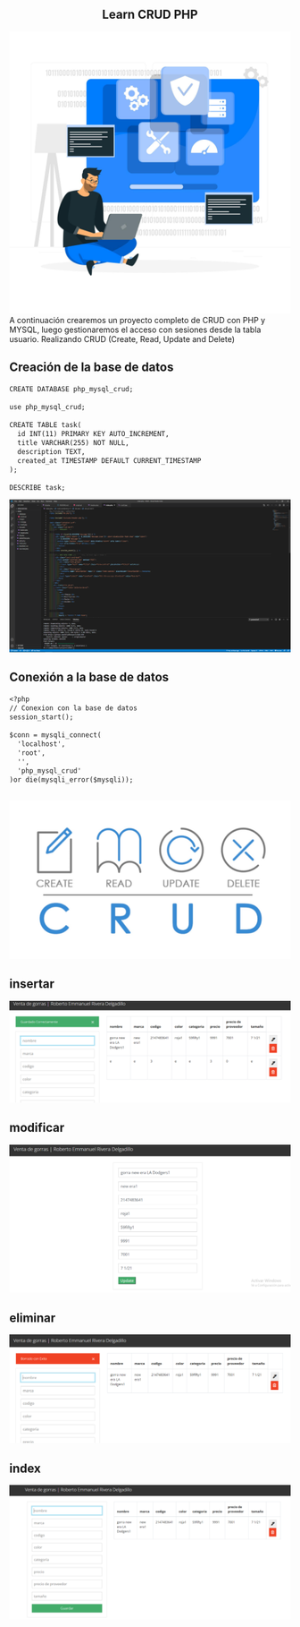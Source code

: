 <h2 align="center">Learn CRUD PHP</h2>

![php](./images/crud2.jpg)
A continuación crearemos un proyecto completo de CRUD con PHP y MYSQL, luego gestionaremos el acceso con sesiones desde la tabla usuario.
Realizando CRUD (Create, Read, Update and Delete)

## Creación de la base de datos

```
CREATE DATABASE php_mysql_crud;

use php_mysql_crud;

CREATE TABLE task(
  id INT(11) PRIMARY KEY AUTO_INCREMENT,
  title VARCHAR(255) NOT NULL,
  description TEXT,
  created_at TIMESTAMP DEFAULT CURRENT_TIMESTAMP
);

DESCRIBE task;

```
![php](./images/crud3.PNG)

## Conexión a la base de datos

```
<?php
// Conexion con la base de datos
session_start();

$conn = mysqli_connect(
  'localhost',
  'root',
  '',
  'php_mysql_crud'
)or die(mysqli_error($mysqli));


```
![php](./images/crud.jpg)

## insertar
![INSERTAR](https://github.com/REriveradelgadillo/UIII-act-2-CRUD-V2/blob/main/insertar.png)
## modificar
![MODIFICAR](https://github.com/REriveradelgadillo/UIII-act-2-CRUD-V2/blob/main/modificar.png)
## eliminar
![ELIMINAR](https://github.com/REriveradelgadillo/UIII-act-2-CRUD-V2/blob/main/Eliminar.png)
## index
![INDEX](https://github.com/REriveradelgadillo/UIII-act-2-CRUD-V2/blob/main/index.png)
